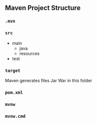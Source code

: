 ## Maven Project Structure

### `.mvn`

### `src`

- main
  - java
  - resources
- test

### `target`

Maven generates files Jar War in this folder

### `pom.xml`

### `mvnw`

### `mvnw.cmd`
